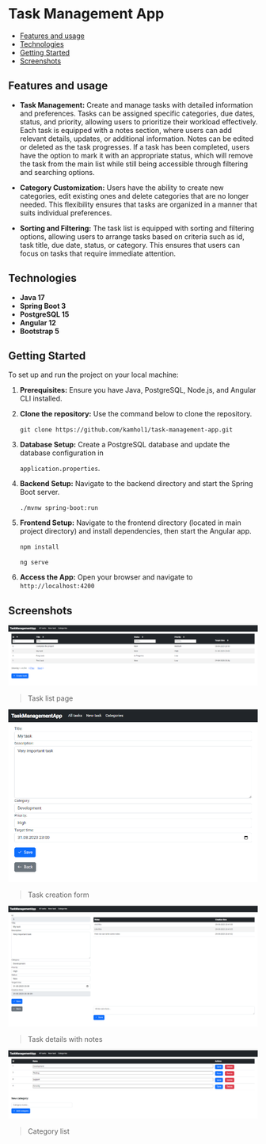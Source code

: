 # Task Management App

- [Features and usage](#features-and-usage)
- [Technologies](#technologies)
- [Getting Started](#getting-started)
- [Screenshots](#screenshots)

## Features and usage

- **Task Management:** Create and manage tasks with detailed information and preferences. Tasks can be assigned specific categories, due dates, status, and priority, allowing users to prioritize their workload effectively. Each task is equipped with a notes section, where users can add relevant details, updates, or additional information. Notes can be edited or deleted as the task progresses. If a task has been completed, users have the option to mark it with an appropriate status, which will remove the task from the main list while still being accessible through filtering and searching options.

- **Category Customization:** Users have the ability to create new categories, edit existing ones and delete categories that are no longer needed. This flexibility ensures that tasks are organized in a manner that suits individual preferences.

- **Sorting and Filtering:** The task list is equipped with sorting and filtering options, allowing users to arrange tasks based on criteria such as id, task title, due date, status, or category. This ensures that users can focus on tasks that require immediate attention.

## Technologies

- **Java 17**
- **Spring Boot 3**
- **PostgreSQL 15**
- **Angular 12**
- **Bootstrap 5**

## Getting Started

To set up and run the project on your local machine:

1. **Prerequisites:** Ensure you have Java, PostgreSQL, Node.js, and Angular CLI installed.

2. **Clone the repository:** Use the command below to clone the repository.
   
    `git clone https://github.com/kamhol1/task-management-app.git`

3. **Database Setup:** Create a PostgreSQL database and update the database configuration in
   
    `application.properties`.

4. **Backend Setup:** Navigate to the backend directory and start the Spring Boot server.
   
    `./mvnw spring-boot:run`

5. **Frontend Setup:** Navigate to the frontend directory (located in main project directory) and install dependencies, then start the Angular app.

    `npm install`

    `ng serve`

6. **Access the App:** Open your browser and navigate to `http://localhost:4200`

## Screenshots

![Task list](screenshots/screenshot1.png)
> Task list page

![Task creation](screenshots/screenshot2.png)
> Task creation form

![Task details](screenshots/screenshot3.png)
> Task details with notes

![Category list](screenshots/screenshot4.png)
> Category list
